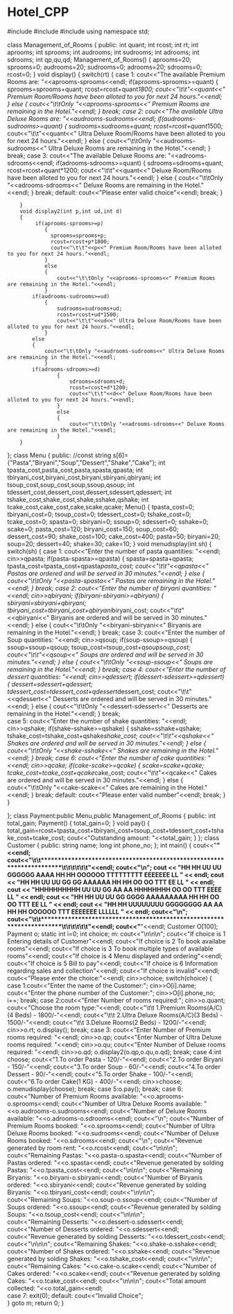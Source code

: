 # Hotel_CPP
#include<iostream>
#include<iomanip>
#include<cstring>
using namespace std; 

class Management_of_Rooms
{
    public:
        int quant;
        int rcost;
        int rt;
        int aprooms;
        int sprooms;
        int audrooms;
        int sudrooms;
        int adrooms;
        int sdrooms;
        int qp,qu,qd;
        Management_of_Rooms()
        {
            aprooms=20;
            sprooms=0;
            audrooms=20;
            sudrooms=0;
            adrooms=20;
            sdrooms=0;
			rcost=0;
        }
        void display()
        {
        	switch(rt)
        	{
        		case 1: 
        		cout<<"The available Premium Rooms are: "<<aprooms-sprooms<<endl;
        		 if(aprooms-sprooms>=quant)
            	{
                  sprooms=sprooms+quant;
                  rcost=rcost+quant*1800;
                  cout<<"\t\t"<<quant<<" Premium Room/Rooms have been alloted to you for next 24 hours."<<endl;
            	}
            	else
            	{
            	    cout<<"\t\tOnly "<<aprooms-sprooms<<" Premium Rooms are remaining in the Hotel."<<endl;
            	}
            	break;
            	case 2:
            		cout<<"The available Ultra Deluxe Rooms are: "<<audrooms-sudrooms<<endl;
            		 if(audrooms-sudrooms>=quant)
            		{
                  	  	sudrooms=sudrooms+quant;
                  		rcost=rcost+quant*1500;
                  		cout<<"\t\t"<<quant<<" Ultra Deluxe Room/Rooms have been alloted to you for next 24 hours."<<endl;
            		}
            		else
            		{
                		cout<<"\t\tOnly "<<audrooms-sudrooms<<" Ultra Deluxe Rooms are remaining in the Hotel."<<endl;
            		}
            		break;
            	case 3:
            	    cout<<"The available Deluxe Rooms are: "<<adrooms-sdrooms<<endl;
            		if(adrooms-sdrooms>=quant)
            		{
                  		sdrooms=sdrooms+quant;
                  		rcost=rcost+quant*1200;
                  		cout<<"\t\t"<<quant<<" Deluxe Room/Rooms have been alloted to you for next 24 hours."<<endl;
            		}
            		else
            		{
            		    cout<<"\t\tOnly "<<adrooms-sdrooms<<" Deluxe Rooms are remaining in the Hotel."<<endl;
            		}
            		break;
            	default: 
            	cout<<"Please enter valid choice"<<endl;
            	break;
			}
            
        }
        void display2(int p,int ud,int d)
        {
        	 if(aprooms-sprooms>=p)
            	{
                  sprooms=sprooms+p;
                  rcost=rcost+p*1800;
                  cout<<"\t\t"<<p<<" Premium Room/Rooms have been alloted to you for next 24 hours."<<endl;
            	}
            	else
            	{
            	    cout<<"\t\tOnly "<<aprooms-sprooms<<" Premium Rooms are remaining in the Hotel."<<endl;
            	}
            if(audrooms-sudrooms>=ud)
           		{
    	       	  	sudrooms=sudrooms+ud;
               		rcost=rcost+ud*1500;
                  	cout<<"\t\t"<<ud<<" Ultra Deluxe Room/Rooms have been alloted to you for next 24 hours."<<endl;
            	}
           	else
       		{
           		cout<<"\t\tOnly "<<audrooms-sudrooms<<" Ultra Deluxe Rooms are remaining in the Hotel."<<endl;
            	}
			if(adrooms-sdrooms>=d)
            		{
                  		sdrooms=sdrooms+d;
                  		rcost=rcost+d*1200;
                  		cout<<"\t\t"<<d<<" Deluxe Room/Rooms have been alloted to you for next 24 hours."<<endl;
            		}
            		else
            		{
            		    cout<<"\t\tOnly "<<adrooms-sdrooms<<" Deluxe Rooms are remaining in the Hotel."<<endl;
            		}		
		}
};
class Menu
{
    public:
           //const string s[6]={"Pasta","Biryani","Soup","Dessert","Shake","Cake"};
           int tpasta_cost,pasta_cost,pasta,spasta,qpasta;
           int tbiryani_cost,biryani_cost,biryani,sbiryani,qbiryani;
           int tsoup_cost,soup_cost,soup,ssoup,qsoup;
           int tdessert_cost,dessert_cost,dessert,sdessert,qdessert;
           int tshake_cost,shake_cost,shake,sshake,qshake;
           int tcake_cost,cake_cost,cake,scake,qcake;
    Menu()
    {
		tpasta_cost=0;
		tbiryani_cost=0;
		tsoup_cost=0;
		tdessert_cost=0;
		tshake_cost=0;
		tcake_cost=0;
		spasta=0;
		sbiryani=0;
		ssoup=0;
		sdessert=0;
		sshake=0;
		scake=0;
        pasta_cost=120;
        biryani_cost=150;
        soup_cost=60;
        dessert_cost=90;
        shake_cost=100;
        cake_cost=400;
        pasta=50;
        biryani=20;
        soup=20;
        dessert=40;
        shake=30;
        cake=10;
    }
        void menudisplay(int sh)
        {
        	switch(sh)
        	{
        		case 1:
        			cout<<"Enter the number of pasta quantities: "<<endl;
        			cin>>qpasta;
        			if(pasta-spasta>=qpasta)
            	{
                  spasta=spasta+qpasta;
                  tpasta_cost=tpasta_cost+qpasta*pasta_cost;
                  cout<<"\t\t"<<qpasta<<" Pastas are ordered and will be served in 30 minutes."<<endl;
            	}
            	else
            	{
            	    cout<<"\t\tOnly "<<pasta-spasta<<" Pastas are remaining in the Hotel."<<endl;
            	}
            	break;
            	case 2:
            		cout<<"Enter the number of biryani quantities: "<<endl;
        			cin>>qbiryani;
        			if(biryani-sbiryani>=qbiryani)
            	{
                  sbiryani=sbiryani+qbiryani;
                  tbiryani_cost=tbiryani_cost+qbiryani*biryani_cost;
                  cout<<"\t\t"<<qbiryani<<" Biryanis are ordered and will be served in 30 minutes."<<endl;
            	}
            	else
            	{
            	    cout<<"\t\tOnly "<<biryani-sbiryani<<" Biryanis are remaining in the Hotel."<<endl;
            	}
            	break;
            	case 3:
            		cout<<"Enter the number of Soup quantities: "<<endl;
        			cin>>qsoup;
        			if(soup-ssoup>=qsoup)
            	{
                  ssoup=ssoup+qsoup;
                  tsoup_cost=tsoup_cost+qsoup*soup_cost;
                  cout<<"\t\t"<<qsoup<<" Soups are ordered and will be served in 30 minutes."<<endl;
            	}
            	else
            	{
            	    cout<<"\t\tOnly "<<soup-ssoup<<" Soups are remaining in the Hotel."<<endl;
            	}
            	break;
            	case 4:
				cout<<"Enter the number of dessert quantities: "<<endl;
        			cin>>qdessert;
        			if(dessert-sdessert>=qdessert)
            	{
                  dessert=sdessert+qdessert;
                  tdessert_cost=tdessert_cost+qdessert*dessert_cost;
                  cout<<"\t\t"<<qdessert<<" Desserts are ordered and will be served in 30 minutes."<<endl;
            	}
            	else
            	{
            	    cout<<"\t\tOnly "<<dessert-sdessert<<" Desserts are remaining in the Hotel."<<endl;
            	}
            	break;	
            	case 5:
            		cout<<"Enter the number of shake quantities: "<<endl;
        			cin>>qshake;
        			if(shake-sshake>=qshake)
            	{
                  sshake=sshake+qshake;
                  tshake_cost=tshake_cost+qshake*shake_cost;
                  cout<<"\t\t"<<qshake<<" Shakes are ordered and will be served in 30 minutes."<<endl;
            	}
            	else
            	{
            	    cout<<"\t\tOnly "<<shake-sshake<<" Shakes are remaining in the Hotel."<<endl;
            	}
            	break;
            	case 6:
            		cout<<"Enter the number of cake quantities: "<<endl;
        			cin>>qcake;
        			if(cake-scake>=qcake)
            	{
                  scake=scake+qcake;
                  tcake_cost=tcake_cost+qcake*cake_cost;
                  cout<<"\t\t"<<qcake<<" Cakes are ordered and will be served in 30 minutes."<<endl;
            	}
            	else
            	{
            	    cout<<"\t\tOnly "<<cake-scake<<" Cakes are remaining in the Hotel."<<endl;
            	}
            	break;
            	default:
            		cout<<"Please enter valid number"<<endl;
            		break;
			}
		}
        
      
    
};
class Payment:public Menu,public Management_of_Rooms
{
    public:
        int total_gain;
        Payment()
        {
            total_gain=0;
        }
        void pay()
        {
             total_gain=rcost+tpasta_cost+tbiryani_cost+tsoup_cost+tdessert_cost+tshake_cost+tcake_cost;
             cout<<"Outstanding amount: "<<total_gain;
        }
};
class Customer
{
    public:
        string name;
        long int phone_no;
};
int main()
{
	cout<<"********************************************************************************************************"<<endl;
	cout<<"\t\t**********************************************************************\t\t\t\t\t\t"<<endl;
	cout<<"\n";
	cout << "HH      HH    UU      UU    GGGGGG           AAAA         HH    HH    OOOOOO    TTTTTTTTT   EEEEEEE     LL         " << endl;
    cout << "HH      HH    UU      UU   GG    GG         AAAAAA        HH    HH   OO    OO      TTT      EE          LL         " << endl;
    cout << "HHHHHHHHHH    UU      UU   GG              AA   AA        HHHHHHHH   OO    OO      TTT      EEEE        LL         " << endl;
    cout << "HH      HH    UU      UU   GG   GGGG      AAAAAAAAA       HH    HH   OO    OO      TTT      EE          LL         " << endl;
    cout << "HH      HH     UUUUUUUU     GGGGGGGG      AA     AA       HH    HH    OOOOOO       TTT      EEEEEEE     LLLLLL     " << endl;
    cout<<"\n";
	cout<<"\t\t**********************************************************************\t\t\t\t\t\t"<<endl;
	cout<<"********************************************************************************************************"<<endl;
    Customer O[100];
    Payment o;
    static int i=0;
    int choice;
    m:
    	cout<<"\n\n\n";
    cout<<"If choice is 1 Entering details of Customer"<<endl;
    cout<<"If choice is 2 To book availabe rooms"<<endl;
    cout<<"If choice is 3 To book multiple types of available rooms"<<endl;
    cout<<"If choice is 4 Menu displayed and ordering"<<endl;
    cout<<"If choice is 5 Bill to pay"<<endl;
    cout<<"If choice is 6 Information regarding sales and collection"<<endl;
    cout<<"If choice is invalid"<<endl;
    cout<<"Please enter the choice:"<<endl;
    cin>>choice;
    switch(choice)
    {
    	case 1:cout<<"Enter the name of the Customer:";
               cin>>O[i].name;
            cout<<"Enter the phone number of the Customer:";
            cin>>O[i].phone_no;
            i++;
            break;
        case 2:cout<<"Enter Number of rooms required:";
        	cin>>o.quant;
       		cout<<"Choose the room type:"<<endl;
        	cout<<"\t\t 1.Premium Rooms(A/C)(4 Beds) - 1800/-"<<endl;
        	cout<<"\t\t 2.Ultra Deluxe Rooms(A/C)(3 Beds) - 1500/-"<<endl;
        	cout<<"\t\t 3.Deluxe Rooms(2 Beds) - 1200/-"<<endl;
        	cin>>o.rt;
               o.display();
               break;
        case 3:
        	cout<<"Enter Number of Premium rooms required: "<<endl;
        	cin>>o.qp;
        	cout<<"Enter Number of Ultra Deluxe rooms required: "<<endl;
        	cin>>o.qu;
        	cout<<"Enter Number of Deluxe rooms required: "<<endl;
        	cin>>o.qd;
        	o.display2(o.qp,o.qu,o.qd);
        	break;
        case 4:int choose;
              cout<<"1.To order Pasta - 120/-"<<endl;
              cout<<"2.To order Biryani - 150/-"<<endl;
              cout<<"3.To order Soup - 60/-"<<endl;
              cout<<"4.To order Dessert - 90/-"<<endl;
              cout<<"5.To order Shake - 100/-"<<endl;
              cout<<"6.To order Cake(1 KG) - 400/-"<<endl;
              cin>>choose;
              o.menudisplay(choose);
               break;
        case 5:o.pay();
              break;
		case 6:
			cout<<"Number of Premium Rooms available: "<<o.aprooms-o.sprooms<<endl;
			cout<<"Number of Ultra Deluxe Rooms available: "<<o.audrooms-o.sudrooms<<endl;
			cout<<"Number of Deluxe Rooms available: "<<o.adrooms-o.sdrooms<<endl;
			cout<<"\n";
			cout<<"Number of Premium Rooms booked: "<<o.sprooms<<endl;
			cout<<"Number of Ultra Deluxe Rooms booked: "<<o.sudrooms<<endl;
			cout<<"Number of Deluxe Rooms booked: "<<o.sdrooms<<endl;
			cout<<"\n";
			cout<<"Revenue generated by room rent: "<<o.rcost<<endl;
			cout<<"\n\n\n";
			cout<<"Remaining Pastas: "<<o.pasta-o.spasta<<endl;
			cout<<"Number of Pastas ordered: "<<o.spasta<<endl;
			cout<<"Revenue generated by solding Pastas: "<<o.tpasta_cost<<endl;
			cout<<"\n\n\n";
			cout<<"Remaining Biryanis: "<<o.biryani-o.sbiryani<<endl;
			cout<<"Number of Biryanis ordered: "<<o.sbiryani<<endl;
			cout<<"Revenue generated by solding Biryanis: "<<o.tbiryani_cost<<endl;
			cout<<"\n\n\n";			
			cout<<"Remaining Soups: "<<o.soup-o.ssoup<<endl;
			cout<<"Number of Soups ordered: "<<o.ssoup<<endl;
			cout<<"Revenue generated by solding Soups: "<<o.tsoup_cost<<endl;
			cout<<"\n\n\n";			
			cout<<"Remaining Desserts: "<<o.dessert-o.sdessert<<endl;
			cout<<"Number of Desserts ordered: "<<o.sdessert<<endl;
			cout<<"Revenue generated by solding Desserts: "<<o.tdessert_cost<<endl;
			cout<<"\n\n\n";
			cout<<"Remaining Shakes: "<<o.shake-o.sshake<<endl;
			cout<<"Number of Shakes ordered: "<<o.sshake<<endl;
			cout<<"Revenue generated by solding Shakes: "<<o.tshake_cost<<endl;
			cout<<"\n\n\n";
			cout<<"Remaining Cakes: "<<o.cake-o.scake<<endl;
			cout<<"Number of Cakes ordered: "<<o.scake<<endl;
			cout<<"Revenue generated by solding Cakes: "<<o.tcake_cost<<endl;
			cout<<"\n\n\n";
			cout<<"Total amount collected: "<<o.total_gain<<endl;									
        case 7:
		exit(0);
		default:
		cout<<"Invalid Choice";     
    }
    goto m;
    return 0;
}
